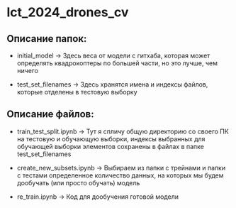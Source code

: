 # lct_2024_drones_cv


## Описание папок:

- initial_model -> Здесь веса от модели с гитхаба, которая может определять квадрокоптеры по большей части, но это лучше, чем ничего

- test_set_filenames -> Здесь хранятся имена и индексы файлов, которые отделены в тестовую выборку

## Описание файлов:

- train_test_split.ipynb -> Тут я спличу общую директорию со своего ПК на тестовую и обучающую выборки, индексы выбранных для обучающей выборки элементов сохранены в файлах в папке test_set_filenames

- create_new_subsets.ipynb -> Выбираем из папки с трейнами и папки с тестами определенное количество данных, на которых мы будем дообучать (или просто обучать) модель

- re_train.ipynb -> Код для дообучения готовой модели

